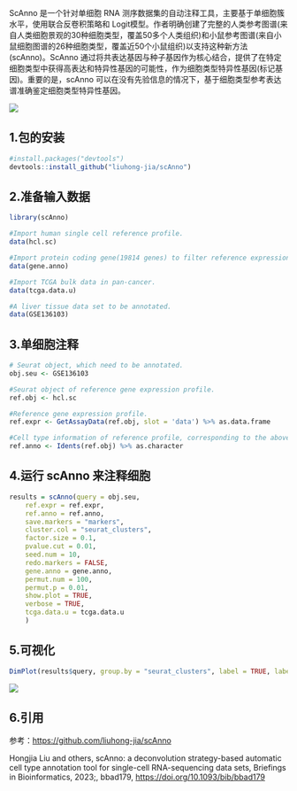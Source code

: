 ScAnno 是一个针对单细胞 RNA 测序数据集的自动注释工具，主要基于单细胞簇水平，使用联合反卷积策略和 Logit模型。作者明确创建了完整的人类参考图谱(来自人类细胞景观的30种细胞类型，覆盖50多个人类组织)和小鼠参考图谱(来自小鼠细胞图谱的26种细胞类型，覆盖近50个小鼠组织)以支持这种新方法(scAnno)。ScAnno 通过将共表达基因与种子基因作为核心结合，提供了在特定细胞类型中获得高表达和特异性基因的可能性，作为细胞类型特异性基因(标记基因)。重要的是，scAnno 可以在没有先验信息的情况下，基于细胞类型参考表达谱准确鉴定细胞类型特异性基因。

![](https://medbioinfocloud-1251590549.cos.ap-guangzhou.myqcloud.com/notepic202305180957977.png)

## 1.包的安装

```R
#install.packages("devtools")  
devtools::install_github("liuhong-jia/scAnno") 
```

## 2.准备输入数据

```R
library(scAnno)

#Import human single cell reference profile.
data(hcl.sc)

#Import protein coding gene(19814 genes) to filter reference expression profile.
data(gene.anno)

#Import TCGA bulk data in pan-cancer.
data(tcga.data.u)

#A liver tissue data set to be annotated.
data(GSE136103)
```

## 3.单细胞注释

```R
# Seurat object, which need to be annotated.
obj.seu <- GSE136103

#Seurat object of reference gene expression profile.
ref.obj <- hcl.sc

#Reference gene expression profile.
ref.expr <- GetAssayData(ref.obj, slot = 'data') %>% as.data.frame

#Cell type information of reference profile, corresponding to the above `ref.expr`.
ref.anno <- Idents(ref.obj) %>% as.character
```

## 4.运行 scAnno 来注释细胞

```r
results = scAnno(query = obj.seu,
	ref.expr = ref.expr,
	ref.anno = ref.anno,
	save.markers = "markers",
	cluster.col = "seurat_clusters",
	factor.size = 0.1,
	pvalue.cut = 0.01,
	seed.num = 10,
	redo.markers = FALSE,
	gene.anno = gene.anno,
	permut.num = 100,
	permut.p = 0.01,
	show.plot = TRUE,
	verbose = TRUE,
	tcga.data.u = tcga.data.u
	)
```

## 5.可视化

```R
DimPlot(results$query, group.by = "seurat_clusters", label = TRUE, label.size = 6) | DimPlot(results$query, group.by = 'scAnno', label = TRUE , label.size = 6)
```

![](https://medbioinfocloud-1251590549.cos.ap-guangzhou.myqcloud.com/notepic202305181507974.png)

## 6.引用

参考：https://github.com/liuhong-jia/scAnno

Hongjia Liu and others, scAnno: a deconvolution strategy-based automatic cell type annotation tool for single-cell RNA-sequencing data sets, Briefings in Bioinformatics, 2023;, bbad179, https://doi.org/10.1093/bib/bbad179